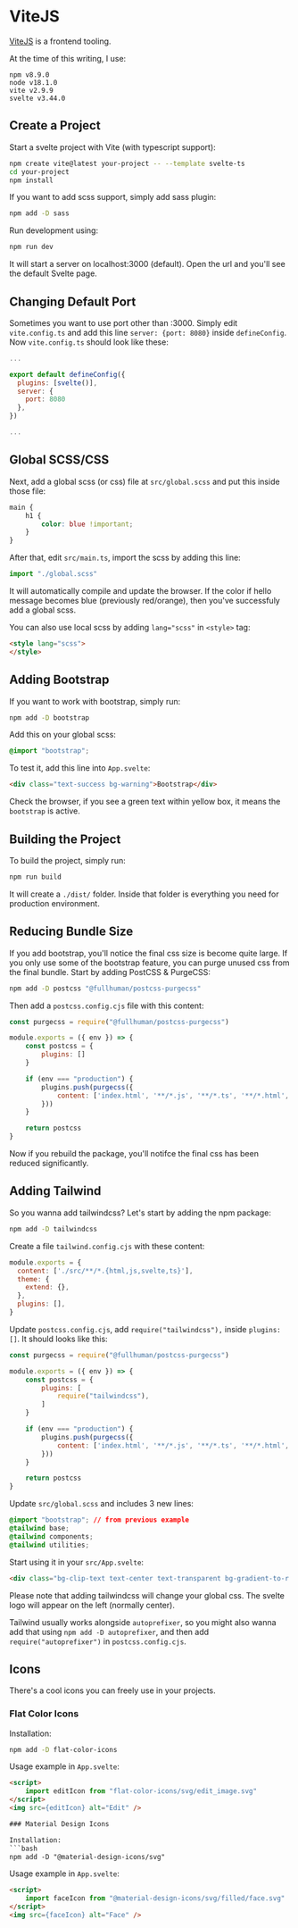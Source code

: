 # ViteJS

[ViteJS](https://vitejs.dev/) is a frontend tooling.

At the time of this writing, I use:

```
npm v8.9.0
node v18.1.0
vite v2.9.9
svelte v3.44.0
```

## Create a Project

Start a svelte project with Vite (with typescript support):

```bash
npm create vite@latest your-project -- --template svelte-ts
cd your-project
npm install
```

If you want to add scss support, simply add sass plugin:

```bash
npm add -D sass
```

Run development using:
```bash
npm run dev
```
It will start a server on localhost:3000 (default). Open the url and you'll see the default Svelte page.

## Changing Default Port

Sometimes you want to use port other than :3000.
Simply edit `vite.config.ts` and add this line `server: {port: 8080}` inside `defineConfig`. Now `vite.config.ts` should look like these:
```js
...

export default defineConfig({
  plugins: [svelte()],
  server: {
    port: 8080
  },
})

...
```

## Global SCSS/CSS

Next, add a global scss (or css) file at `src/global.scss` and put this inside those file:
```scss
main {
    h1 {
        color: blue !important;
    }
}
```
After that, edit `src/main.ts`, import the scss by adding this line:
```js
import "./global.scss"
```
It will automatically compile and update the browser. If the color if hello message becomes blue (previously red/orange), then you've successfuly add a global scss.

You can also use local scss by adding `lang="scss"` in `<style>` tag:
```html
<style lang="scss">
</style>
```

## Adding Bootstrap

If you want to work with bootstrap, simply run:
```bash
npm add -D bootstrap
```
Add this on your global scss:
```css
@import "bootstrap";
```

To test it, add this line into `App.svelte`:
```html
<div class="text-success bg-warning">Bootstrap</div>
```

Check the browser, if you see a green text within yellow box, it means the `bootstrap` is active.

## Building the Project

To build the project, simply run:
```bash
npm run build
```
It will create a `./dist/` folder. Inside that folder is everything you need for production environment.

## Reducing Bundle Size

If you add bootstrap, you'll notice the final css size is become quite large. If you only use some of the bootstrap feature, you can purge unused css from the final bundle. Start by adding PostCSS & PurgeCSS:

```bash
npm add -D postcss "@fullhuman/postcss-purgecss"
```

Then add a `postcss.config.cjs` file with this content:
```js
const purgecss = require("@fullhuman/postcss-purgecss")

module.exports = ({ env }) => {
    const postcss = {
        plugins: []
    }

    if (env === "production") {
        plugins.push(purgecss({
            content: ['index.html', '**/*.js', '**/*.ts', '**/*.html', '**/*.svelte']
        }))
    }

    return postcss
}
```

Now if you rebuild the package, you'll notifce the final css has been reduced significantly.

## Adding Tailwind

So you wanna add tailwindcss? Let's start by adding the npm package:
```bash
npm add -D tailwindcss
```

Create a file `tailwind.config.cjs` with these content:
```js
module.exports = {
  content: ['./src/**/*.{html,js,svelte,ts}'],
  theme: {
    extend: {},
  },
  plugins: [],
}
```

Update `postcss.config.cjs`, add `require("tailwindcss"),` inside `plugins: []`. 
It should looks like this:
```js
const purgecss = require("@fullhuman/postcss-purgecss")

module.exports = ({ env }) => {
    const postcss = {
        plugins: [
            require("tailwindcss"),
        ]
    }

    if (env === "production") {
        plugins.push(purgecss({
            content: ['index.html', '**/*.js', '**/*.ts', '**/*.html', '**/*.svelte']
        }))
    }

    return postcss
}
```

Update `src/global.scss` and includes 3 new lines:
```css
@import "bootstrap"; // from previous example
@tailwind base;
@tailwind components;
@tailwind utilities;
```

Start using it in your `src/App.svelte`:
```html
<div class="bg-clip-text text-center text-transparent bg-gradient-to-r from-pink-500 to-violet-500">Hello world</div>
```

Please note that adding tailwindcss will change your global css. The svelte logo will appear on the left (normally center).

Tailwind usually works alongside `autoprefixer`, so you might also wanna add that using `npm add -D autoprefixer`, and then add `require("autoprefixer")` in `postcss.config.cjs`.

## Icons

There's a cool icons you can freely use in your projects.

### Flat Color Icons

Installation:
```bash
npm add -D flat-color-icons
```

Usage example in `App.svelte`:
```html
<script>
    import editIcon from "flat-color-icons/svg/edit_image.svg"
</script>
<img src={editIcon} alt="Edit" />

### Material Design Icons

Installation:
```bash
npm add -D "@material-design-icons/svg"
```

Usage example in `App.svelte`:
```html
<script>
    import faceIcon from "@material-design-icons/svg/filled/face.svg"
</script>
<img src={faceIcon} alt="Face" />